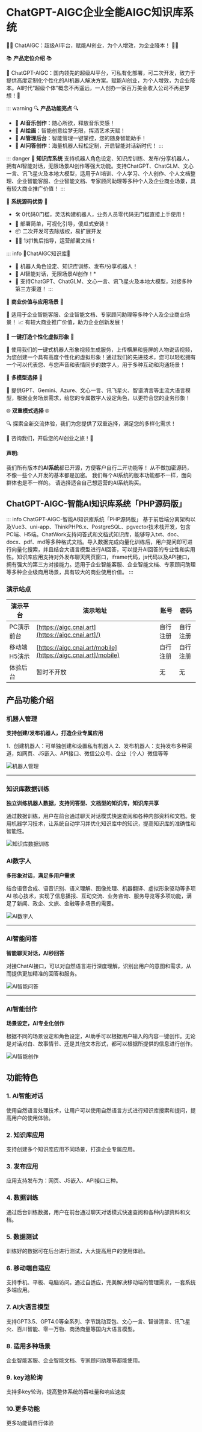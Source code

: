 # ChatGPT-AIGC企业全能AIGC知识库系统

🚀🤖 ChatAIGC：超级AI平台，赋能AI创业，为个人增效，为企业降本！ 🚀🤖

📚 **产品定位介绍** 📚

🌟 ChatGPT-AIGC：国内领先的超级AI平台，可私有化部署，可二次开发，致力于提供高度定制化个性化的AI机器人解决方案。赋能AI创业，为个人增效，为企业降本。AI时代“超级个体”概念不再遥远，一人创办一家百万美金收入公司不再是梦想！🌟

::: warning 🔍 **产品功能亮点** 🔍

- 🎵 **AI音乐创作**：随心所欲，释放音乐灵感！
- 🎨 **AI绘画**：智能创意绘梦无限，挥洒艺术天赋！
- 🔄 **AI管理后台**：智能管理一键掌控，您的随身智能助手！
- 🤖 **AI问答创作**：海量机器人轻松定制，开启智能对话新时代！
  :::

::: danger 📘 **知识库系统**
支持机器人角色设定、知识库训练、发布/分享机器人，拥有AI智能对话，无限场景AI创作等强大功能。支持ChatGPT、ChatGLM、文心一言、讯飞星火及本地大模型，适用于AI培训、个人学习、个人创作、个人文档整理、企业智能客服、企业智能文档、专家顾问助理等多种个人及企业商业场景，具有较大商业推广价值！
:::

🔗 **系统源码优势** 🔗

- 🛠️ 0代码0门槛，灵活构建机器人，业务人员零代码无门槛直接上手使用！
- 🔧 部署简单，可视化引导，傻瓜式安装！
- 📦 二次开发可去除版权，易扩展开发
- 👩‍💻 1对1售后指导，运营部署文档！

::: info 🌈ChatAIGC知识库🌈

* 📜 机器人角色设定、知识库训练、发布/分享机器人！
* 🤖 AI智能对话，无限场景AI创作！*
* 🔗 支持ChatGPT、ChatGLM、文心一言、讯飞星火及本地大模型，对接多种第三方渠道！
  :::

💼 **商业价值与应用场景** 💼

🏢 适用于企业智能客服、企业智能文档、专家顾问助理等多种个人及企业商业场景！
📈 有较大商业推广价值，助力企业创新发展！

🎉 **一键打造个性化虚拟形象** 🎉

🤖 使用我们的一键式机器人形象视频生成服务，上传横屏和竖屏的人物说话视频，为您创建一个具有高度个性化的虚拟形象！通过我们的先进技术，您可以轻松拥有一个可以代表您、与您声音和表情同步的数字人，用于多种互动和沟通场景！

🔗 **多模型选择** 🔗

🤖 提供GPT、Gemini、Azure、文心一言、讯飞星火、智谱清言等主流大语言模型，根据业务场景需求，给您的专属数字人设定角色，以更符合您的业务形象！

🌐 **双重模式选择** 🌐

🔍 探索全新交流体验，我们为您提供了双重选择，满足您的多样化需求！

💬 咨询我们，开启您的AI创业之旅！💬

#### 声明:

我们所有版本的**AI系统**都已开源，方便客户自行二开功能等！
从不做加密源码，不像一些个人开发的基本都是加密。
我们每个AI系统的版本功能都不一样，面向群体也是不一样的。
请选择适合自己想运营的AI系统购买。

## ChatGPT-AIGC-智能AI知识库系统「PHP源码版」


::: info ChatGPT-AIGC-智能AI知识库系统「PHP源码版」
基于前后端分离架构以及Vue3、uni-app、ThinkPHP6.x、PostgreSQL、pgvector技术栈开发，包含PC端、H5端。ChatWork支持问答式和文档式知识库，能够导入txt、doc、docx、pdf、md等多种格式文档。导入数据完成向量化训练后，用户提问即可进行向量化搜索，并且结合大语言模型进行AI回答，可以提升AI回答的专业性和实用性。知识库应用支持对外发布聊天网页窗口，iframe代码，js代码以及API接口，拥有强大的第三方对接能力。适用于企业智能客服、企业智能文档、专家顾问助理等多种企业级商用场景，具有较大的商业使用价值。
:::

### 演示站点

| 演示平台     | 演示地址                                                    | 账号     | 密码     |
| -------------- | ------------------------------------------------------------- | ---------- | ---------- |
| PC演示前台   | [https://aigc.cnai.art](https://aigc.cnai.art]/)              | 自行注册 | 自行注册 |
| 移动端H5演示 | [https://aigc.cnai.art/mobile](https://aigc.cnai.art]/mobile) | 自行注册 | 自行注册 |
| 体验后台     | 暂时不开放                                                  | 无       | 无       |

## 产品功能介绍

### 机器人管理

**支持创建/发布机器人，打造企业专属应用**

1、创建机器人：可单独创建和设置私有机器人
2、发布机器人：支持发布多种渠道，如网页、JS嵌入、API接口、微信公众号、企业（个人）微信等等

![机器人管理](https://doc.2021it.com/assets/20240430170834b521c6017.BGQ3nJWa.png "看不清右击放大图片")

---

### 知识库数据训练

**独立训练机器人数据，支持问答型、文档型的知识库，知识库共享**

通过数据训练，用户在前台通过聊天对话模式快速查阅和各种内部资料和文档。使用机器学习技术，让系统自动学习并优化知识库中的知识，提高知识库的准确性和智能性。

![知识库数据训练](https://doc.2021it.com/assets/202404301708507bb6c4908.BB-fmrWQ.png "看不清右击放大图片")

### AI数字人

**多形象对话，满足多用户需求**

结合语音合成、语音识别、语义理解、图像处理、机器翻译、虚拟形象驱动等多项AI 核心技术，实现了信息播报、互动交流、业务咨询、服务导览等多项功能，满足了新闻、政企、文旅、金融等多场景的需要。

![AI数字人](https://doc.2021it.com/assets/2024043017080004b6e9791.0YnNT_Ij.png "看不清右击放大图片")

---

### AI智能问答

**智能聊天对话，AI秒回答**

对接ChatAI接口，可以对自然语言进行深度理解，识别出用户的意图和需求，从而提供更加精准的回答和服务。

![AI智能问答](https://doc.2021it.com/assets/2024043017093405e292244.VxyM4MZ5.png "看不清右击放大图片")

---

### AI智能创作

**场景设定，AI专业化创作**

根据不同的场景设定和角色设定，AI助手可以根据用户输入的内容一键创作。无论是对话对白、故事情节、还是其他文本形式，都可以根据所提供的信息进行创作。

![AI智能创作](https://doc.2021it.com/assets/20240430170946fe6af4788.CfeTHbgC.png "看不清右击放大图片")

## 功能特色

### 1. AI智能对话

使用自然语言处理技术，让用户可以使用自然语言方式进行知识库搜索和提问，提高用户的使用体验。

### 2. 知识库应用

支持创建多个知识库应用不同场景，打造企业专属应用。

### 3. 发布应用

应用支持发布为：网页、JS嵌入、API接口三种。

### 4. 数据训练

通过后台训练数据，用户在前台通过聊天对话模式快速查阅和各种内部资料和文档。

### 5. 数据测试

训练好的数据可在后台进行测试，大大提高用户的使用体验。

### 6. 移动端自适应

支持手机、平板、电脑访问。通过自适应，完美解决移动端的管理需求，一套系统多端应用。

### 7. AI大语言模型

支持GPT3.5、GPT4.0等全系列、字节跳动豆包、文心一言、智谱清言、讯飞星火、百川智能、零一万物、商汤商量等国内大语言模型。

### 8. 适用多种场景

企业智能客服、企业智能文档、专家顾问助理等都能使用。

### 9. key池轮询

支持多key轮询，提高整体系统的吞吐量和响应速度

### 10.更多功能

更多功能请自行体验

